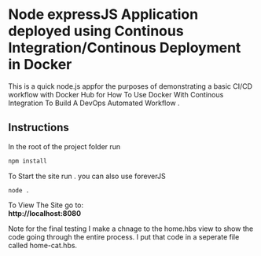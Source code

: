 # Node expressJS Application deployed using Continous Integration/Continous Deployment in Docker

This is a quick  node.js appfor the purposes of demonstrating a basic CI/CD workflow with Docker Hub for How To Use Docker With Continous Integration To Build A DevOps Automated Workflow .

## Instructions  

In the root of the project folder run 
```javascript
npm install
```
To Start the site run . you can also use foreverJS
```
node . 
```
To View The Site go to:  
**http://localhost:8080**

Note for the final testing I make a chnage to the home.hbs view to show the code going through the entire process. I put that code in a seperate file called home-cat.hbs.
